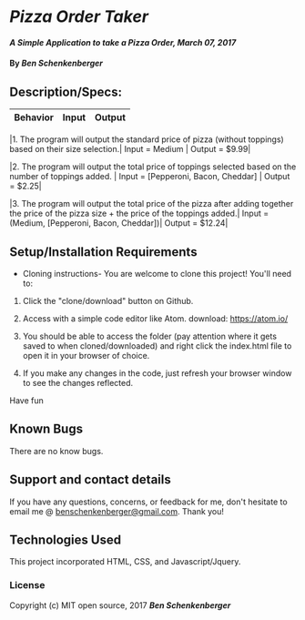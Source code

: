 # _Pizza Order Taker_

#### _A Simple Application to take a Pizza Order, March 07, 2017_

#### By _**Ben Schenkenberger**_

## Description/Specs:

|Behavior|Input|Output|
|--------|-----|------|

|1. The program will output the standard price of pizza (without toppings) based on their size selection.| Input = Medium | Output = $9.99|

|2. The program will output the total price of toppings selected based on the number of toppings added. | Input = [Pepperoni, Bacon, Cheddar] | Output = $2.25|

|3. The program will output the total price of the pizza after adding together the price of the pizza size + the price of the toppings added.| Input = (Medium, [Pepperoni, Bacon, Cheddar])| Output = $12.24|

## Setup/Installation Requirements

* Cloning instructions- You are welcome to clone this project! You'll need to:

1. Click the "clone/download" button on Github.

2. Access with a simple code editor like Atom. download: https://atom.io/

3. You should be able to access the folder (pay attention where it gets saved to when cloned/downloaded) and right click the index.html file to open it in your browser of choice.

4. If you make any changes in the code, just refresh your browser window to see the changes reflected.

Have fun

## Known Bugs

There are no know bugs.

## Support and contact details

If you have any questions, concerns, or feedback for me, don't hesitate to email me @ benschenkenberger@gmail.com. Thank you!

## Technologies Used

This project incorporated HTML, CSS, and Javascript/Jquery.

### License

Copyright (c) MIT open source, 2017 **_Ben Schenkenberger_**
